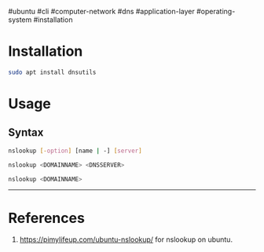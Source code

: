 #ubuntu  #cli #computer-network #dns #application-layer #operating-system #installation 

# Installation
```bash
sudo apt install dnsutils
```

# Usage
## Syntax
```bash
nslookup [-option] [name | -] [server]
```

```bash
nslookup <DOMAINNAME> <DNSSERVER>
```

```bash
nslookup <DOMAINNAME>
```

---
# References
1. https://pimylifeup.com/ubuntu-nslookup/ for nslookup on ubuntu.